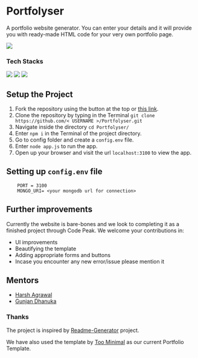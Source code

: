 # Portfolyser

A portfolio website generator. You can enter your details and it will provide you with ready-made HTML code for your very own portfolio page.

![](https://img.shields.io/badge/CodePeak-CodePeak-blue?style=for-the-badge)
### Tech Stacks
 ![](https://img.shields.io/badge/Node.js-339933?style=for-the-badge&logo=nodedotjs&logoColor=white)
![](https://img.shields.io/badge/HTML5-E34F26?style=for-the-badge&logo=html5&logoColor=white)
![](https://img.shields.io/badge/Python-3776AB?style=for-the-badge&logo=python&logoColor=white)

## Setup the Project

1. Fork the repository using the button at the top or [this link](https://github.com/harshagrawal523/Portfolyser/fork).
2. Clone the repository by typing in the Terminal `git clone https://github.com/< USERNAME >/Portfolyser.git`
3. Navigate inside the directory `cd Portfolyser/`
4. Enter `npm i` in the Terminal of the project directory.
5. Go to config folder and create a `config.env` file.
6. Enter `node app.js` to run the app.
7. Open up your browser and visit the url `localhost:3100` to view the app.

## Setting up `config.env` file

        PORT = 3100
        MONGO_URI= <your mongodb url for connection>


## Further improvements
Currently the website is bare-bones and we look to completing it as a finished project through Code Peak. We welcome your contributions in:
-  UI improvements
-  Beautifying the template
-  Adding appropriate forms and buttons
-  Incase you encounter any new error/issue please mention it

## Mentors
- [Harsh Agrawal](https://github.com/harshagrawal523)
- [Gunjan Dhanuka](https://github.com/GunjanDhanuka)

### Thanks
The project is inspired by [Readme-Generator](https://github.com/rahuldkjain/github-profile-readme-generator) project.

We have also used the template by [Too Minimal](https://github.com/FR0ST1N/TooMinimal) as our current Portfolio Template.
